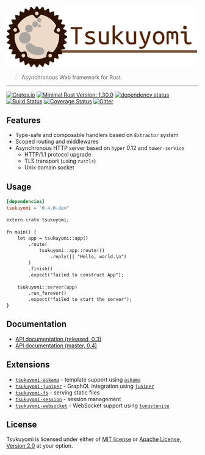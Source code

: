 <img src="https://raw.githubusercontent.com/tsukuyomi-rs/tsukuyomi/master/tsukuyomi-header.png" alt="header" width="500" />

> Asynchronous Web framework for Rust.

---

[![Crates.io][crates-io-badge]][crates-io]
[![Minimal Rust Version: 1.30.0][rust-version-badge]][rust-version]
[![dependency status][deps-rs-badge]][deps-rs]
[![Build Status][azure-pipelines-badge]][azure-pipelines]
[![Coverage Status][codecov-badge]][codecov]
[![Gitter][gitter-badge]][gitter]

## Features

* Type-safe and composable handlers based on `Extractor` system
* Scoped routing and middlewares
* Asynchronous HTTP server based on `hyper` 0.12 and `tower-service`
  - HTTP/1.1 protocol upgrade
  - TLS transport (using `rustls`)
  - Unix domain socket

## Usage

```toml
[dependencies]
tsukuyomi = "0.4.0-dev"
```

```rust,no_run
extern crate tsukuyomi;

fn main() {
    let app = tsukuyomi::app()
        .route(
            tsukuyomi::app::route!()
                .reply(|| "Hello, world.\n")
        )
        .finish()
        .expect("failed to construct App");

    tsukuyomi::server(app)
        .run_forever()
        .expect("failed to start the server");
}
```

## Documentation

* [API documentation (released, 0.3)][docs-rs]
* [API documentation (master, 0.4)][master-doc]

## Extensions

- [`tsukuyomi-askama`] - template support using [`askama`]
- [`tsukuyomi-juniper`] - GraphQL integration using [`juniper`]
- [`tsukuyomi-fs`] - serving static files
- [`tsukuyomi-session`] - session management
- [`tsukuyomi-websocket`] - WebSocket support using [`tungstenite`]

## License
Tsukuyomi is licensed under either of [MIT license](LICENSE-MIT) or [Apache License, Version 2.0](LICENSE-APACHE) at your option.

<!-- links -->

[crates-io]: https://crates.io/crates/tsukuyomi
[docs-rs]: https://docs.rs/tsukuyomi
[rust-version]: https://www.rust-lang.org
[master-doc]: https://tsukuyomi-rs.github.io/tsukuyomi
[gitter]: https://gitter.im/ubnt-intrepid/tsukuyomi
[examples]: https://github.com/tsukuyomi-rs/examples
[deps-rs]: https://deps.rs/crate/tsukuyomi/0.4.0-dev
[azure-pipelines]: https://dev.azure.com/tsukuyomi-rs/tsukuyomi-rs/_build/latest?definitionId=1
[codecov]: https://codecov.io/gh/tsukuyomi-rs/tsukuyomi

[crates-io-badge]: https://img.shields.io/crates/v/tsukuyomi.svg
[rust-version-badge]: https://img.shields.io/badge/rustc-1.30.0+-lightgray.svg
[gitter-badge]: https://badges.gitter.im/ubnt-intrepid/tsukuyomi.svg
[deps-rs-badge]: https://deps.rs/crate/tsukuyomi/0.4.0-dev/status.svg
[azure-pipelines-badge]: https://dev.azure.com/tsukuyomi-rs/tsukuyomi-rs/_apis/build/status/tsukuyomi-rs.tsukuyomi
[codecov-badge]: https://codecov.io/gh/tsukuyomi-rs/tsukuyomi/branch/master/graph/badge.svg

[`askama`]: https://github.com/djc/askama
[`juniper`]: https://github.com/graphql-rust/juniper
[`tungstenite`]: https://github.com/snapview/tungstenite-rs

[`tsukuyomi-askama`]: https://github.com/tsukuyomi-rs/tsukuyomi/tree/master/tsukuyomi-askama
[`tsukuyomi-juniper`]: https://github.com/tsukuyomi-rs/tsukuyomi/tree/master/tsukuyomi-juniper
[`tsukuyomi-fs`]: https://github.com/tsukuyomi-rs/tsukuyomi/tree/master/tsukuyomi-fs
[`tsukuyomi-session`]: https://github.com/tsukuyomi-rs/tsukuyomi/tree/master/tsukuyomi-session
[`tsukuyomi-websocket`]: https://github.com/tsukuyomi-rs/tsukuyomi/tree/master/tsukuyomi-websocket
